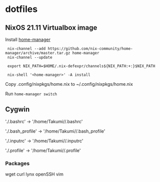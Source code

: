 # dotfiles

## NixOS 21.11 Virtualbox image

Install [home-manager](https://nix-community.github.io/home-manager/index.html#ch-installation)

```shell
 nix-channel --add https://github.com/nix-community/home-manager/archive/master.tar.gz home-manager
 nix-channel --update

 export NIX_PATH=$HOME/.nix-defexpr/channels${NIX_PATH:+:}$NIX_PATH

 nix-shell '<home-manager>' -A install
```

Copy .config/nixpkgs/home.nix to ~/.config/nixpkgs/home.nix

Run `home-manager switch`

## Cygwin

'./.bashrc' -> '/home/Takumi//.bashrc'

'./.bash_profile' -> '/home/Takumi//.bash_profile'

'./.inputrc' -> '/home/Takumi//.inputrc'

'./.profile' -> '/home/Takumi//.profile'

### Packages

wget
curl
lynx
openSSH
vim
